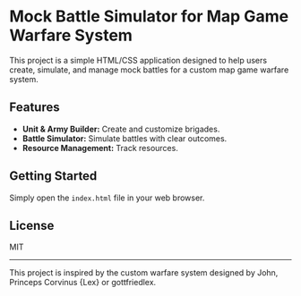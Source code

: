 # Mock Battle Simulator for Map Game Warfare System

This project is a simple HTML/CSS application designed to help users create, simulate, and manage mock battles for a custom map game warfare system.

## Features
- **Unit & Army Builder:** Create and customize brigades.
- **Battle Simulator:** Simulate battles with clear outcomes.
- **Resource Management:** Track resources.

## Getting Started
Simply open the `index.html` file in your web browser.

## License
MIT

---

This project is inspired by the custom warfare system designed by John, Princeps Corvinus {Lex} or gottfriedlex.

